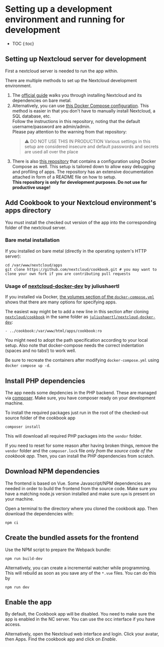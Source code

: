 # Setting up a development environment and running for development

* TOC
{:toc}

## Setting up Nextcloud server for development

First a nextcloud server is needed to run the app within.

There are multiple methods to set up the Nextcloud development environment.

1. The [official guide](https://docs.nextcloud.com/server/latest/developer_manual/getting_started/devenv.html) walks you through installing Nextcloud and its dependencies on bare metal.
1. Alternatively, you can use [this Docker Compose configuration](https://github.com/juliushaertl/nextcloud-docker-dev). This method is easier in that you don't have to manually install Nextcloud, a SQL database, etc.<br>
    Follow the instructions in this repository, noting that the default username/password are admin/admin.<br>
    Please pay attention to the warning from that repository:
    > :warning: DO NOT USE THIS IN PRODUCTION Various settings in this setup are considered insecure and default passwords and secrets are used all over the place
1. There is also [this repository](https://github.com/christianlupus/nextcloud-docker-debug) that contains a configuration using Docker Compose as well. This setup is tailored down to allow easy debugging and profiling of apps. The repository has an extensive documentation attached in form of a README file on how to setup.<br>
    **This repository is only for development purposes. Do not use for productive usage!**

## Add Cookbook to your Nextcloud environment's apps directory

You must install the checked out version of the app into the corresponding folder of the nextcloud server.

### Bare metal installation

If you installed on bare metal (directly in the operating system's HTTP server):
```
cd /var/www/nextcloud/apps
git clone https://github.com/nextcloud/cookbook.git # you may want to clone your own fork if you are contributing pull requests
```

### Usage of [nextcloud-docker-dev](https://github.com/juliushaertl/nextcloud-docker-dev) by juliushaertl

If you installed via Docker, [the volumes section of the `docker-compose.yml`](https://github.com/juliushaertl/nextcloud-docker-dev/blob/2bbf26cc257081d9ed72abc947441849fca59dcd/docker-compose.yml#L68) shows that there are many options for specifying apps.

The easiest way might be to add a new line in this section after cloning [`nextcloud/cookbook`](https://github.com/nextcloud/cookbook) in the same folder as [`juliushaertl/nextcloud-docker-dev`](https://github.com/juliushaertl/nextcloud-docker-dev):
```
- ../cookbook:/var/www/html/apps/cookbook:ro
```
You might need to adopt the path specification according to your local setup. Also note that docker-compose needs the correct indentation (spaces and no tabs!) to work well.

Be sure to recreate the containers after modifying `docker-compose.yml` using `docker compose up -d`.

## Install PHP dependencies

The app needs some depdencies in the PHP backend. These are managed via [composer](http://composer.org). Make sure, you have composer ready on your development machine.

To install the required packages just run in the root of the checked-out source folder of the cookbook app
```
composer install
```
This will download all required PHP packages into the `vendor` folder.

If you need to reset for some reason after having broken things, remove the `vendor` folder and the `composer.lock` file _only from the source code of the cookbook app_. Then, you can install the PHP dependencies from scratch.

## Download NPM dependencies

The frontend is based on Vue. Some Javascript/NPM dependencies are needed in order to build the frontend from the source code. Make sure you have a matching node.js version installed and make sure `npm` is present on your machine.

Open a terminal to the directory where you cloned the cookbook app. Then download the dependencies with:
```
npm ci
```

## Create the bundled assets for the frontend

Use the NPM script to prepare the Webpack bundle:
```
npm run build-dev
```

Alternatively, you can create a incremental watcher while programming. This will rebuild as soon as you save any of the `*.vue` files. You can do this by
```
npm run dev
```

## Enable the app

By default, the Cookbook app will be disabled. You need to make sure the app is enabled in the NC server. You can use the occ interface if you have access.

Alternatively, open the Nextcloud web interface and login. Click your avatar, then Apps. Find the cookbook app and click on _Enable_.
